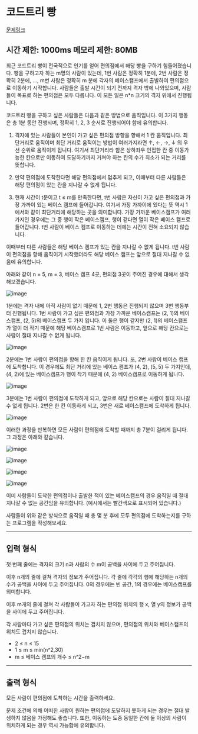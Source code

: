 # 코드트리 빵

[문제링크](https://codetree.ai/training-field/frequent-problems/codetree-mon-bread/description?page=3&pageSize=20&username=seed14)

시간 제한: 1000ms 메모리 제한: 80MB
---

최근 코드트리 빵이 전국적으로 인기를 얻어 편의점에서 해당 빵을 구하기 힘들어졌습니다. 빵을 구하고자 하는 m명의 사람이 있는데, 1번 사람은 정확히 1분에, 2번 사람은 정확히 2분에, ..., m번 사람은 정확히 m 분에 각자의 베이스캠프에서 출발하여 편의점으로 이동하기 시작합니다. 사람들은 출발 시간이 되기 전까지 격자 밖에 나와있으며, 사람들이 목표로 하는 편의점은 모두 다릅니다. 이 모든 일은 n*n 크기의 격자 위에서 진행됩니다.

코드트리 빵을 구하고 싶은 사람들은 다음과 같은 방법으로 움직입니다. 이 3가지 행동은 총 1분 동안 진행되며, 정확히 1, 2, 3 순서로 진행되어야 함에 유의합니다.

1. 격자에 있는 사람들이 본인이 가고 싶은 편의점 방향을 향해서 1 칸 움직입니다. 최단거리로 움직이며 최단 거리로 움직이는 방법이 여러가지라면 ↑, ←, →, ↓ 의 우선 순위로 움직이게 됩니다. 여기서 최단거리라 함은 상하좌우 인접한 칸 중 이동가능한 칸으로만 이동하여 도달하기까지 거쳐야 하는 칸의 수가 최소가 되는 거리를 뜻합니다.

2. 만약 편의점에 도착한다면 해당 편의점에서 멈추게 되고, 이때부터 다른 사람들은 해당 편의점이 있는 칸을 지나갈 수 없게 됩니다.

3. 현재 시간이 t분이고 t ≤ m를 만족한다면, t번 사람은 자신이 가고 싶은 편의점과 가장 가까이 있는 베이스 캠프에 들어갑니다. 여기서 가장 가까이에 있다는 뜻 역시 1에서와 같이 최단거리에 해당하는 곳을 의미합니다. 가장 가까운 베이스캠프가 여러 가지인 경우에는 그 중 행이 작은 베이스캠프, 행이 같다면 열이 작은 베이스 캠프로 들어갑니다. t번 사람이 베이스 캠프로 이동하는 데에는 시간이 전혀 소요되지 않습니다.

이때부터 다른 사람들은 해당 베이스 캠프가 있는 칸을 지나갈 수 없게 됩니다. t번 사람이 편의점을 향해 움직이기 시작했더라도 해당 베이스 캠프는 앞으로 절대 지나갈 수 없음에 유의합니다.

아래와 같이 n = 5, m = 3, 베이스 캠프 4곳, 편의점 3곳이 주어진 경우에 대해서 생각해보겠습니다.

![image](https://user-images.githubusercontent.com/74170226/228857667-3aa39230-bc67-4802-ade8-5a70ac37de71.png)


1분에는 격자 내에 아직 사람이 없기 때문에 1, 2번 행동은 진행되지 않으며 3번 행동부터 진행됩니다. 1번 사람이 가고 싶은 편의점과 가장 가까운 베이스캠프는 (2, 1)의 베이스캠프, (2, 5)의 베이스캠프 두 가지 입니다. 이 둘은 행이 같지만 (2, 1)의 베이스캠프가 열이 더 작기 때문에 해당 베이스캠프로 1번 사람은 이동하고, 앞으로 해당 칸으로는 사람이 절대 지나갈 수 없게 됩니다.

![image](https://user-images.githubusercontent.com/74170226/228857694-28ef9dd3-8475-42a6-856c-64afbe831820.png)


2분에는 1번 사람이 편의점을 향해 한 칸 움직이게 됩니다. 또, 2번 사람이 베이스 캠프에 도착합니다. 이 경우에도 최단 거리에 있는 베이스 캠프가 (4, 2), (5, 5) 두 가지인데, (4, 2)에 있는 베이스캠프가 행이 작기 때문에 (4, 2) 베이스캠프로 이동하게 됩니다.

![image](https://user-images.githubusercontent.com/74170226/228857721-667c0641-d0b0-414b-b051-84fbf49e03c7.png)


3분에는 1번 사람이 편의점에 도착하게 되고, 앞으로 해당 칸으로는 사람이 절대 지나갈 수 없게 됩니다. 2번은 한 칸 이동하게 되고, 3번은 새로 베이스캠프에 도착하게 됩니다.

![image](https://user-images.githubusercontent.com/74170226/228857744-8ebd38da-f9a1-4039-b9a5-c76e5bd9d678.png)


이러한 과정을 반복하면 모든 사람이 편의점에 도착할 때까지 총 7분이 걸리게 됩니다. 그 과정은 아래와 같습니다.

![image](https://user-images.githubusercontent.com/74170226/228857768-1a838f04-5ba5-4c83-992b-97fa64773505.png)

![image](https://user-images.githubusercontent.com/74170226/228857798-4fd91ada-35b0-4ada-9156-c27b29deaae9.png)

![image](https://user-images.githubusercontent.com/74170226/228857849-f5b47b61-40d3-4d25-b3c0-0cca689d3a6d.png)

![image](https://user-images.githubusercontent.com/74170226/228857884-15e7f0ed-3de3-44f6-9079-bcaad161204c.png)

이미 사람들이 도착한 편의점이나 출발한 적이 있는 베이스캠프의 경우 움직일 때 절대 지나갈 수 없는 공간임을 유의합니다. (예시에서는 빨간색으로 표시되어 있습니다.)

사람들이 위와 같은 방식으로 움직일 때 총 몇 분 후에 모두 편의점에 도착하는지를 구하는 프로그램을 작성해보세요.

---
## 입력 형식

첫 번째 줄에는 격자의 크기 n과 사람의 수 m이 공백을 사이에 두고 주어집니다.

이후 n개의 줄에 걸쳐 격자의 정보가 주어집니다. 각 줄에 각각의 행에 해당하는 n개의 수가 공백을 사이에 두고 주어집니다.
0의 경우에는 빈 공간, 1의 경우에는 베이스캠프를 의미합니다.

이후 m개의 줄에 걸쳐 각 사람들이 가고자 하는 편의점 위치의 행 x, 열 y의 정보가 공백을 사이에 두고 주어집니다.

각 사람마다 가고 싶은 편의점의 위치는 겹치지 않으며, 편의점의 위치와 베이스캠프의 위치도 겹치지 않습니다.

- 2 ≤ n ≤ 15
- 1 ≤ m ≤ min(n^2,30)
- m ≤ 베이스 캠프의 개수 ≤ n^2−m

---
## 출력 형식

모든 사람이 편의점에 도착하는 시간을 출력하세요.

문제 조건에 의해 어떠한 사람이 원하는 편의점에 도달하지 못하게 되는 경우는 절대 발생하지 않음을 가정해도 좋습니다.
또한, 이동하는 도중 동일한 칸에 둘 이상의 사람이 위치하게 되는 경우 역시 가능함에 유의합니다.


